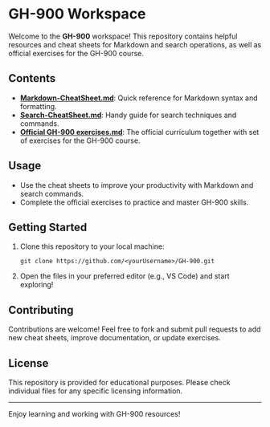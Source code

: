 # GH-900 Workspace

Welcome to the **GH-900** workspace! This repository contains helpful resources and cheat sheets for Markdown and search operations, as well as official exercises for the GH-900 course.

## Contents

- **[Markdown-CheatSheet.md](./Markdown-CheatSheet.md)**: Quick reference for Markdown syntax and formatting.
- **[Search-CheatSheet.md](./Search-CheatSheet.md)**: Handy guide for search techniques and commands.
- **[Official GH-900 exercises.md](./Official%20GH-900%20exercises.md)**: The official curriculum together with set of exercises for the GH-900 course.

## Usage

- Use the cheat sheets to improve your productivity with Markdown and search commands.
- Complete the official exercises to practice and master GH-900 skills.

## Getting Started

1. Clone this repository to your local machine:
   ```pwsh
   git clone https://github.com/<yourUsername>/GH-900.git
   ```
2. Open the files in your preferred editor (e.g., VS Code) and start exploring!

## Contributing

Contributions are welcome! Feel free to fork and submit pull requests to add new cheat sheets, improve documentation, or update exercises.

## License

This repository is provided for educational purposes. Please check individual files for any specific licensing information.

---

Enjoy learning and working with GH-900 resources!
